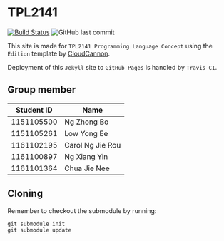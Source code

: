 # TPL2141

[![Build Status](https://travis-ci.org/garyng/tpl2141.svg?branch=master)](https://travis-ci.org/garyng/tpl2141)
![GitHub last commit](https://img.shields.io/github/last-commit/garyng/tpl2141.svg)

This site is made for `TPL2141 Programming Language Concept` using the `Edition` template by [CloudCannon](https://github.com/CloudCannon/edition-jekyll-template).

Deployment of this `Jekyll` site to `GitHub Pages` is handled by `Travis CI`.

## Group member

| Student ID | Name             |
| ---------- | ---------------- |
| 1151105500 | Ng Zhong Bo      |
| 1151105261 | Low Yong Ee      |
| 1161102195 | Carol Ng Jie Rou |
| 1161100897 | Ng Xiang Yin     |
| 1161101364 | Chua Jie Nee     |

## Cloning

Remember to checkout the submodule by running:

```
git submodule init
git submodule update
```